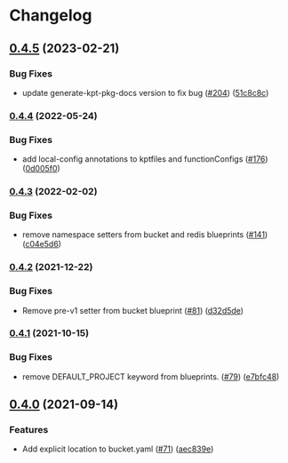 # Changelog

## [0.4.5](https://github.com/GoogleCloudPlatform/blueprints/compare/bucket-blueprint-v0.4.4...bucket-blueprint-v0.4.5) (2023-02-21)


### Bug Fixes

* update generate-kpt-pkg-docs version to fix bug ([#204](https://github.com/GoogleCloudPlatform/blueprints/issues/204)) ([51c8c8c](https://github.com/GoogleCloudPlatform/blueprints/commit/51c8c8cc870cae72d3bb73a86313f151dc3e0e94))

### [0.4.4](https://github.com/GoogleCloudPlatform/blueprints/compare/bucket-blueprint-v0.4.3...bucket-blueprint-v0.4.4) (2022-05-24)


### Bug Fixes

* add local-config annotations to kptfiles and functionConfigs ([#176](https://github.com/GoogleCloudPlatform/blueprints/issues/176)) ([0d005f0](https://github.com/GoogleCloudPlatform/blueprints/commit/0d005f0174d95d3aca1691e67deffa573c3e7db7))

### [0.4.3](https://github.com/GoogleCloudPlatform/blueprints/compare/bucket-blueprint-v0.4.2...bucket-blueprint-v0.4.3) (2022-02-02)


### Bug Fixes

* remove namespace setters from bucket and redis blueprints ([#141](https://github.com/GoogleCloudPlatform/blueprints/issues/141)) ([c04e5d6](https://github.com/GoogleCloudPlatform/blueprints/commit/c04e5d64ee124d6161733364afac4b06e90c772e))

### [0.4.2](https://www.github.com/GoogleCloudPlatform/blueprints/compare/bucket-blueprint-v0.4.1...bucket-blueprint-v0.4.2) (2021-12-22)


### Bug Fixes

* Remove pre-v1 setter from bucket blueprint ([#81](https://www.github.com/GoogleCloudPlatform/blueprints/issues/81)) ([d32d5de](https://www.github.com/GoogleCloudPlatform/blueprints/commit/d32d5ded0a2c5521d8c1bd42447fed5c11c2ba55))

### [0.4.1](https://www.github.com/GoogleCloudPlatform/blueprints/compare/bucket-blueprint-v0.4.0...bucket-blueprint-v0.4.1) (2021-10-15)


### Bug Fixes

* remove DEFAULT_PROJECT keyword from blueprints. ([#79](https://www.github.com/GoogleCloudPlatform/blueprints/issues/79)) ([e7bfc48](https://www.github.com/GoogleCloudPlatform/blueprints/commit/e7bfc4899d7079c6aa1d005c8f732227c289ad50))

## [0.4.0](https://www.github.com/GoogleCloudPlatform/blueprints/compare/bucket-blueprint-v0.3.0...bucket-blueprint-v0.4.0) (2021-09-14)


### Features

* Add explicit location to bucket.yaml ([#71](https://www.github.com/GoogleCloudPlatform/blueprints/issues/71)) ([aec839e](https://www.github.com/GoogleCloudPlatform/blueprints/commit/aec839ed8124150c0670bc74d4f2aca113fa566d))
